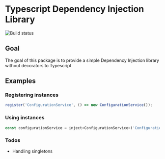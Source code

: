 # Typescript Dependency Injection Library

![Build status](https://travis-ci.org/vdubois/typescript-inject.svg?branch=master)

## Goal

The goal of this package is to provide a simple Dependency Injection library without decorators to Typescript

## Examples

### Registering instances

```js
register('ConfigurationService', () => new ConfigurationService());
```

### Using instances

```js
const configurationService = inject<ConfigurationService>('ConfigurationService');
```

### Todos

* Handling singletons
